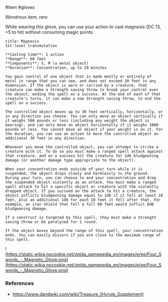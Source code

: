 #item #gloves 

*Wondrous item, rare*

While wearing this glove, you can use your action to cast *magnesis* (DC 13, +5 to hit) without consuming magic points.

```ad-info
title: Magnesis
1st-level transmutation

**Casting time**: 1 action
**Range**: 60 feet
**Components**:	S, M (a metal object)
**Duration**: Concentration, up to 10 minutes

You gain control of one object that is made mostly or entirely of metal in range that you can see, and does not exceed 10 feet in any dimension. If the object is worn or carried by a creature, that creature can make a Strength saving throw to break your control over the object, ending the spell on a success. At the end of each of that creature's turns, it can make a new Strength saving throw, to end the spell on a success.

The controlled object moves up to 30 feet vertically, horizontally, or in any direction you choose. You can only move an object vertically if it weighs 500 pounds or less (including any weight the object is bearing), and can only move an object horizontally if it weighs 2000 pounds or less. You cannot move an object if your weight is on it. For the duration, you can use an action to move the controlled object an additional 30 feet in any direction.

Whenever you move the controlled object, you can attempt to strike a creature with it. To do so you must make a ranged spell attack against that creature, and on a success hit the creature for 1d6 bludgeoning damage (or another damage type appropriate to the object).

When your concentration ends outside of your turn while it is suspended, the object drops slowly and harmlessly to the ground. During your turn, you can choose to end your concentration and drop the suspended object violently as an attack. You must make a ranged spell attack to hit a specific object or creature with the violently dropped object. If you succeed on the attack to hit a creature, the object inflicts bludgeoning damage equal to 1d6 if it fell at least 10 feet, plus an additional 1d6 for each 10 feet it fell after that. For example, an iron shield that fell a full 60 feet would inflict 6d6 bludgeoning damage.

If a construct is targeted by this spell, they must make a Strength saving throw or be paralyzed for 1 round.

If the object moves beyond the range of this spell, your concentration ends. You can easily discern if you are close to the maximum range of this spell.
```

![https://static.wikia.nocookie.net/zelda_gamepedia_en/images/e/ee/Four_Swords_-_Magnetic_Glove.png](https://static.wikia.nocookie.net/zelda_gamepedia_en/images/e/ee/Four_Swords_-_Magnetic_Glove.png)

### References

* https://www.dandwiki.com/wiki/Treasure_(Hyrule_Supplement)